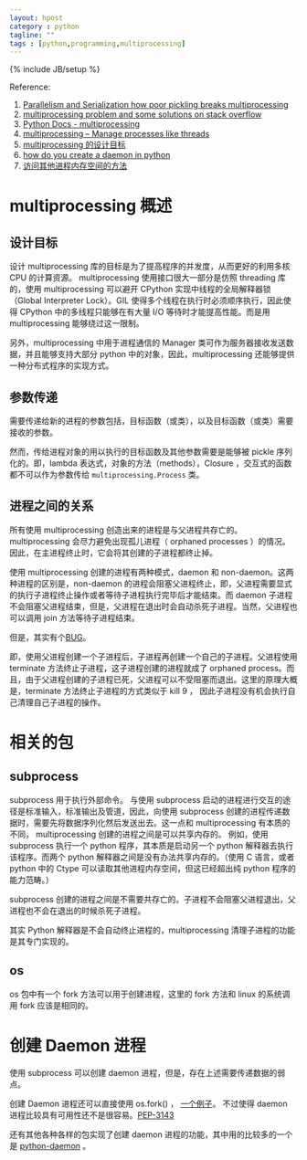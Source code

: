 ```yaml
---
layout: hpost
category : python
tagline: ""
tags : [python,programming,multiprocessing]
---
```

{% include JB/setup %}

Reference:

1. [Parallelism and Serialization how poor pickling breaks multiprocessing](http://matthewrocklin.com/blog/work/2013/12/05/Parallelism-and-Serialization/)
2. [multiprocessing problem and some solutions on stack overflow](http://stackoverflow.com/questions/1816958/cant-pickle-type-instancemethod-when-using-pythons-multiprocessing-pool-ma)
3. [Python Docs - multiprocessing](https://docs.python.org/2/library/multiprocessing.html#multiprocessing.Process.join)
4. [multiprocessing – Manage processes like threads](https://pymotw.com/2/multiprocessing/index.html)
5. [multiprocessing 的设计目标](http://iswwwup.com/t/008271c1f33d/python-multiprocessing-and-independence-of-children-processes.html)
6. [how do you create a daemon in python](http://stackoverflow.com/questions/473620/how-do-you-create-a-daemon-in-python)
7. [访问其他进程内存空间的方法](http://unix.stackexchange.com/questions/6301/how-do-i-read-from-proc-pid-mem-under-linux)

# multiprocessing 概述

## 设计目标

设计 multiprocessing 库的目标是为了提高程序的并发度，从而更好的利用多核 CPU 的计算资源。 multiprocessing 使用接口很大一部分是仿照 threading 库的，使用 multiprocessing 可以避开 CPython 实现中线程的全局解释器锁（Global Interpreter Lock）。GIL 使得多个线程在执行时必须顺序执行，因此使得 CPython 中的多线程只能够在有大量 I/O 等待时才能提高性能。而是用 multiprocessing 能够绕过这一限制。

另外，multiprocessing 中用于进程通信的 Manager 类可作为服务器接收发送数据，并且能够支持大部分 python 中的对象，因此，multiprocessing 还能够提供一种分布式程序的实现方式。

## 参数传递

需要传递给新的进程的参数包括，目标函数（或类），以及目标函数（或类）需要接收的参数。

然而，传给进程对象的用以执行的目标函数及其他参数需要是能够被 pickle 序列化的。即，lambda 表达式，对象的方法（methods），Closure ，交互式的函数都不可以作为参数传给 `multiprocessing.Process` 类。

## 进程之间的关系

所有使用 multiprocessing 创造出来的进程是与父进程共存亡的。 multiprocessing 会尽力避免出现孤儿进程（ orphaned processes ）的情况。因此，在主进程终止时，它会将其创建的子进程都终止掉。

使用 multiprocessing 创建的进程有两种模式，daemon 和 non-daemon。这两种进程的区别是，non-daemon 的进程会阻塞父进程终止，即，父进程需要显式的执行子进程终止操作或者等待子进程执行完毕后才能结束。而 daemon 子进程不会阻塞父进程结束，但是，父进程在退出时会自动杀死子进程。当然，父进程也可以调用 join 方法等待子进程结束。

但是，其实有个[BUG](http://stackoverflow.com/questions/13095878/deliberately-make-an-orphan-process-in-python)。

即，使用父进程创建一个子进程后，子进程再创建一个自己的子进程。父进程使用 terminate 方法终止子进程，这子进程创建的进程就成了 orphaned process。而且，由于父进程创建的子进程已死，父进程可以不受阻塞而退出。这里的原理大概是，terminate 方法终止子进程的方式类似于 kill 9 ， 因此子进程没有机会执行自己清理自己子进程的操作。

# 相关的包

## subprocess

subprocess 用于执行外部命令。 与使用 subprocess 启动的进程进行交互的途径是标准输入，标准输出及管道，因此，向使用 subprocess 创建的进程传递数据时，需要先将数据序列化然后发送出去。这一点和 multiprocessing 有本质的不同， multiprocessing 创建的进程之间是可以共享内存的。 例如，使用 subprocess 执行一个 python 程序，其本质是启动另一个 python 解释器去执行该程序。而两个 python 解释器之间是没有办法共享内存的。（使用 C 语言，或者 python 中的 Ctype 可以读取其他进程内存空间，但这已经超出纯 python 程序的能力范畴。）

subprocess 创建的进程之间是不需要共存亡的。子进程不会阻塞父进程退出，父进程也不会在退出的时候杀死子进程。

其实 Python 解释器是不会自动终止进程的，multiprocessing 清理子进程的功能是其专门实现的。

## os

os 包中有一个 fork 方法可以用于创建进程，这里的 fork 方法和 linux 的系统调用 fork 应该是相同的。

# 创建 Daemon 进程

使用 subprocess 可以创建 daemon 进程，但是，存在上述需要传递数据的弱点。

创建 Daemon 进程还可以直接使用 os.fork() ， [一个例子](http://www.jejik.com/articles/2007/02/a_simple_unix_linux_daemon_in_python/)。 不过使得 daemon 进程比较具有可用性还不是很容易。[PEP-3143](https://www.python.org/dev/peps/pep-3143/)

还有其他各种各样的包实现了创建 daemon 进程的功能，其中用的比较多的一个是 [python-daemon](https://pypi.python.org/pypi/python-daemon/) 。


